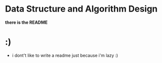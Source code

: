 # Data Structure and Algorithm Design 
**there is the README**

# :)
* i dont't like to write a readme just because i'm lazy :)
